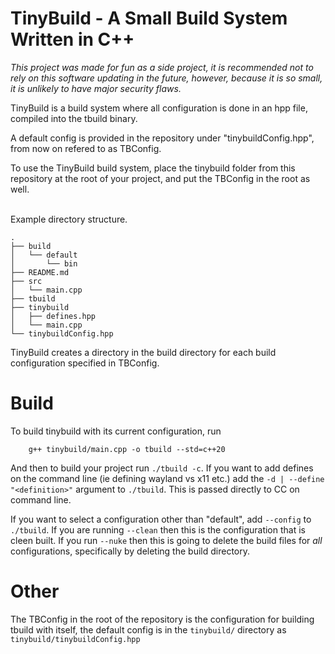 # TinyBuild - A Small Build System Written in C++

<i>This project was made for fun as a side project, it is recommended not to rely on this software updating in the future, however, because it is so small, it is unlikely to have major security flaws.</i>

TinyBuild is a build system where all configuration is done in an hpp file, compiled into the tbuild binary.

A default config is provided in the repository under "tinybuildConfig.hpp", from now on refered to as TBConfig.

To use the TinyBuild build system, place the tinybuild folder from this repository at the root of your project, and put the TBConfig in the root as well. <br> <br>

Example directory structure.
```
.
├── build
│   └── default
│       └── bin
├── README.md
├── src
│   └── main.cpp
├── tbuild
├── tinybuild
│   ├── defines.hpp
│   └── main.cpp
└── tinybuildConfig.hpp
```

TinyBuild creates a directory in the build directory for each build configuration specified in TBConfig.


# Build
To build tinybuild with its current configuration, run
```
    g++ tinybuild/main.cpp -o tbuild --std=c++20
```
And then to build your project run
```./tbuild -c```. If you want to add defines on the command line (ie defining wayland vs x11 etc.) add the ```-d | --define "<definition>"``` argument to ```./tbuild```. This is passed directly to CC on command line.<br>

If you want to select a configuration other than "default", add ```--config``` to ```./tbuild```. If you are running ```--clean``` then this is the configuration that is cleen built. If you run ```--nuke``` then this is going to delete the build files for <i>all</i> configurations, specifically by deleting the build directory.


# Other
The TBConfig in the root of the repository is the configuration for building tbuild with itself, the default config is in the ```tinybuild/``` directory as ```tinybuild/tinybuildConfig.hpp```